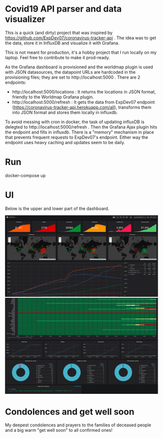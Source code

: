 # Covid19 API parser and data visualizer
This is a quick (and dirty) project that was inspired by https://github.com/ExpDev07/coronavirus-tracker-api .
The idea was to get the data, store it in InfluxDB and visualize it with Grafana. 

This is not meant for production, it's a hobby project that I run locally on my laptop. Feel free to contribute to make it prod-ready.

As the Grafana dashboard is provisioned and the worldmap plugin is used with JSON datasources, the datapoint URLs are hardcoded in the provisioning files; they are set to http://localhost:5000 .
There are 2 endpoints:
- http://localhost:5000/locations : It returns the locations in JSON format, friendly to the Worldmap Grafana plugin.
- http://localhost:5000/refresh : It gets the data from ExpDev07 endpoint (https://coronavirus-tracker-api.herokuapp.com/all), transforms them into JSON format and stores them locally in influxdb. 

To avoid messing with cron in docker, the task of updating influxDB is delegted to http://localhost:5000/refresh . Then the Grafana Ajax plugin hits the endpoint and fills in influxdb. There is a "memory" mechanism in place that prevents frequent requests to ExpDev07's endpoint. Either way the endpoint uses heavy caching and updates seem to be daily.

# Run
docker-compose up

# UI
Below is the upper and lower part of the dashboard.

![Grafana 1](media/grafana_1.png)
![Grafana 2](media/grafana_2.png)

# Condolences and get well soon
My deepest condolences and prayers to the families of deceased people and a big warm "get well soon" to all confirmed ones!
